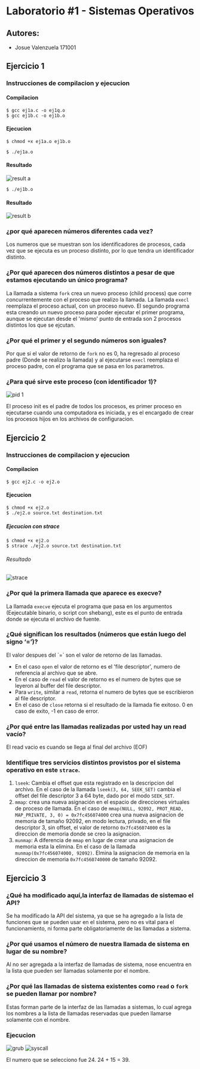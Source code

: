 # Laboratorio #1 - Sistemas Operativos
## Autores:
- Josue Valenzuela 171001

## Ejercicio 1
### Instrucciones de compilacion y ejecucion
#### Compilacion
```
$ gcc ej1a.c -o ej1q.o
$ gcc ej1b.c -o ej1b.o
```
#### Ejecucion
```
$ chmod +x ej1a.o ej1b.o
```
```
$ ./ej1a.o
```
#### Resultado
![result a](./images/ej1a.png)
```
$ ./ej1b.o
```
#### Resultado
![result b](./images/ej1b.png)
### ¿por  qué  aparecen  números diferentes cada vez?
Los numeros que se muestran son los identificadores de procesos, cada vez que se ejecuta es un proceso distinto, por lo que tendra un identificador distinto.
### ¿Por  qué  aparecen  dos  números distintos a pesar de que estamos ejecutando un único programa?
La llamada a sistema `fork` crea un nuevo proceso (child process) que corre concurrentemente con el proceso que realizo la llamada. La llamada `execl` reemplaza el proceso actual, con un proceso nuevo. El segundo programa esta creando un nuevo proceso para poder ejecutar el primer programa, aunque se ejecutan desde el 'mismo' punto de entrada son 2 procesos distintos los que se ejcutan.
### ¿Por qué el primer y el segundo números son iguales?
Por que si el valor de retorno de `fork` no es 0, ha regresado al proceso padre (Donde se realizo la llamada) y al ejecutarse `execl` reemplaza el proceso padre, con el programa que se pasa en los parametros.
### ¿Para  qué  sirve  este proceso  (con  identificador  1)?
![pid 1](./images/ej1p4.png)

El proceso init es el padre de todos los procesos, es primer proceso en ejecutarse cuando una computadora es iniciada, y es el encargado de crear los procesos hijos en los archivos de configuracion.

## Ejercicio 2
### Instrucciones de compilacion y ejecucion
#### Compilacion
```
$ gcc ej2.c -o ej2.o
```
#### Ejecucion
```
$ chmod +x ej2.o
$ ./ej2.o source.txt destination.txt
```
##### Ejecucion con strace
```
$ chmod +x ej2.o
$ strace ./ej2.o source.txt destination.txt
```
###### Resultado
![strace](./images/stracer.png)
### ¿Por qué la primera llamada que aparece es execve?
La llamada `execve` ejecuta el programa que pasa en los argumentos (Eejecutable binario, o script con shebang), este es el punto de entrada donde se ejecuta el archivo de fuente.
### ¿Qué significan los resultados (números que están luego del signo ‘=’)?
El valor despues del \`=\` son el valor de retorno de las llamadas. 
- En el caso `open` el valor de retorno es el 'file descriptor', numero de referencia al archivo que se abre.
- En el caso de `read` el valor de retorno es el numero de bytes que se leyeron al buffer del file descriptor.
- Para `write`, similar a `read`, retorna el numero de bytes que se escribieron al file descriptor.
- En el caso de `close` retorna si el resultado de la llamada fie exitoso. 0 en caso de exito, -1 en caso de error.
### ¿Por qué entre las llamadas realizadas por usted hay un read vacío?
El read vacio es cuando se llega al final del archivo (EOF)
### Identifique  tres  servicios  distintos  provistos  por  el  sistema  operativo  en  este `strace`.
1. `lseek`: Cambia el offset que esta registrado en la descripcion del archivo. En el caso de la llamada `lseek(3, 64, SEEK_SET)` cambia el offset del file descriptor 3 a 64 byte, dado por el modo `SEEK_SET`.
2. `mmap`: crea una nueva asignación en el espacio de direcciones virtuales de proceso de llamada. En el caso de `mmap(NULL, 92092, PROT_READ, MAP_PRIVATE, 3, 0) = 0x7fc456074000` crea una nueva asignacion de memoria de tamaño 92092, en modo lectura, privado, en el file descriptor 3, sin offset, el valor de retorno `0x7fc456074000` es la direccion de memoria donde se creo la asignacion.
3. `munmap`: A diferencia de `mmap` en lugar de crear una asignacion de memoria esta la elimina. En el caso de la llamada `munmap(0x7fc456074000, 92092)`. Elmina la asignacion de memoria en la direccion de memoria `0x7fc4560740000` de tamaño 92092.

## Ejercicio 3
### ¿Qué ha modificado aquí,la interfaz de llamadas de sistemao el API?
Se ha modificado la API del sistema, ya que se ha agregado a la lista de funciones que se pueden usar en el sistema, pero no es vital para el funcionamiento, ni forma parte obligatoriamente de las llamadas a sistema.
### ¿Por qué usamos el número de nuestra llamada de sistema en lugar de su nombre?
Al no ser agregada a la interfaz de llamadas de sistema, nose encuentra en la lista que pueden ser llamadas solamente por el nombre.
### ¿Por qué las llamadas de sistema existentes como `read` o `fork` se pueden llamar por nombre?
Estas forman parte de la interfaz de las llamadas a sistemas, lo cual agrega los nombres a la lista de llamadas reservadas que pueden llamarse solamente con el nombre.

### Ejecucion
![grub](./images/customkernel.png)
![syscall](./images/ej3.png)

El numero que se selecciono fue 24. 24 + 15 = 39.